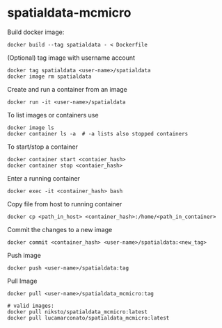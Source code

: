 # spatialdata-mcmicro

Build docker image:
```
docker build --tag spatialdata - < Dockerfile
```

(Optional) tag image with username account
```
docker tag spatialdata <user-name>/spatialdata
docker image rm spatialdata
```

Create and run a container from an image 
```
docker run -it <user-name>/spatialdata
```

To list images or containers use
```
docker image ls
docker container ls -a  # -a lists also stopped containers
```

To start/stop a container
```
docker container start <contaier_hash>
docker container stop <contaier_hash>
```

Enter a running container
```
docker exec -it <container_hash> bash
```

Copy file from host to running container
```
docker cp <path_in_host> <container_hash>:/home/<path_in_container>
```

Commit the changes to a new image
```
docker commit <container_hash> <user-name>/spatialdata:<new_tag> 
```

Push image
```
docker push <user-name>/spatialdata:tag
```

Pull Image
```
docker pull <user-name>/spatialdata_mcmicro:tag

# valid images:
docker pull niksto/spatialdata_mcmicro:latest
docker pull lucamarconato/spatialdata_mcmicro:latest
```

